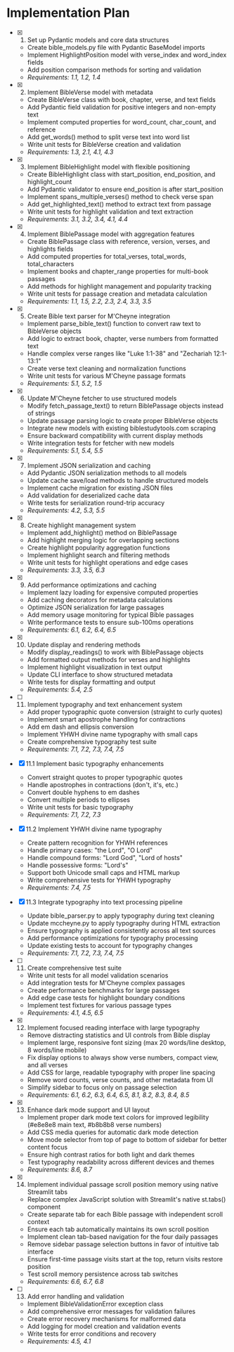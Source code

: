 # Implementation Plan

- [x] 1. Set up Pydantic models and core data structures
  - Create bible_models.py file with Pydantic BaseModel imports
  - Implement HighlightPosition model with verse_index and word_index fields
  - Add position comparison methods for sorting and validation
  - _Requirements: 1.1, 1.2, 1.4_

- [x] 2. Implement BibleVerse model with metadata
  - Create BibleVerse class with book, chapter, verse, and text fields
  - Add Pydantic field validation for positive integers and non-empty text
  - Implement computed properties for word_count, char_count, and reference
  - Add get_words() method to split verse text into word list
  - Write unit tests for BibleVerse creation and validation
  - _Requirements: 1.3, 2.1, 4.1, 4.3_

- [x] 3. Implement BibleHighlight model with flexible positioning
  - Create BibleHighlight class with start_position, end_position, and highlight_count
  - Add Pydantic validator to ensure end_position is after start_position
  - Implement spans_multiple_verses() method to check verse span
  - Add get_highlighted_text() method to extract text from passage
  - Write unit tests for highlight validation and text extraction
  - _Requirements: 3.1, 3.2, 3.4, 4.1, 4.4_

- [x] 4. Implement BiblePassage model with aggregation features
  - Create BiblePassage class with reference, version, verses, and highlights fields
  - Add computed properties for total_verses, total_words, total_characters
  - Implement books and chapter_range properties for multi-book passages
  - Add methods for highlight management and popularity tracking
  - Write unit tests for passage creation and metadata calculation
  - _Requirements: 1.1, 1.5, 2.2, 2.3, 2.4, 3.3, 3.5_

- [x] 5. Create Bible text parser for M'Cheyne integration
  - Implement parse_bible_text() function to convert raw text to BibleVerse objects
  - Add logic to extract book, chapter, verse numbers from formatted text
  - Handle complex verse ranges like "Luke 1:1-38" and "Zechariah 12:1-13:1"
  - Create verse text cleaning and normalization functions
  - Write unit tests for various M'Cheyne passage formats
  - _Requirements: 5.1, 5.2, 1.5_

- [x] 6. Update M'Cheyne fetcher to use structured models
  - Modify fetch_passage_text() to return BiblePassage objects instead of strings
  - Update passage parsing logic to create proper BibleVerse objects
  - Integrate new models with existing biblestudytools.com scraping
  - Ensure backward compatibility with current display methods
  - Write integration tests for fetcher with new models
  - _Requirements: 5.1, 5.4, 5.5_

- [x] 7. Implement JSON serialization and caching
  - Add Pydantic JSON serialization methods to all models
  - Update cache save/load methods to handle structured models
  - Implement cache migration for existing JSON files
  - Add validation for deserialized cache data
  - Write tests for serialization round-trip accuracy
  - _Requirements: 4.2, 5.3, 5.5_

- [x] 8. Create highlight management system
  - Implement add_highlight() method on BiblePassage
  - Add highlight merging logic for overlapping sections
  - Create highlight popularity aggregation functions
  - Implement highlight search and filtering methods
  - Write unit tests for highlight operations and edge cases
  - _Requirements: 3.3, 3.5, 6.3_

- [x] 9. Add performance optimizations and caching
  - Implement lazy loading for expensive computed properties
  - Add caching decorators for metadata calculations
  - Optimize JSON serialization for large passages
  - Add memory usage monitoring for typical Bible passages
  - Write performance tests to ensure sub-100ms operations
  - _Requirements: 6.1, 6.2, 6.4, 6.5_

- [x] 10. Update display and rendering methods
  - Modify display_readings() to work with BiblePassage objects
  - Add formatted output methods for verses and highlights
  - Implement highlight visualization in text output
  - Update CLI interface to show structured metadata
  - Write tests for display formatting and output
  - _Requirements: 5.4, 2.5_

- [ ] 11. Implement typography and text enhancement system
  - Add proper typographic quote conversion (straight to curly quotes)
  - Implement smart apostrophe handling for contractions
  - Add em dash and ellipsis conversion
  - Implement YHWH divine name typography with small caps
  - Create comprehensive typography test suite
  - _Requirements: 7.1, 7.2, 7.3, 7.4, 7.5_

- [x] 11.1 Implement basic typography enhancements
  - Convert straight quotes to proper typographic quotes
  - Handle apostrophes in contractions (don't, it's, etc.)
  - Convert double hyphens to em dashes
  - Convert multiple periods to ellipses
  - Write unit tests for basic typography
  - _Requirements: 7.1, 7.2, 7.3_

- [x] 11.2 Implement YHWH divine name typography
  - Create pattern recognition for YHWH references
  - Handle primary cases: "the Lord", "O Lord"
  - Handle compound forms: "Lord God", "Lord of hosts"
  - Handle possessive forms: "Lord's"
  - Support both Unicode small caps and HTML markup
  - Write comprehensive tests for YHWH typography
  - _Requirements: 7.4, 7.5_

- [x] 11.3 Integrate typography into text processing pipeline
  - Update bible_parser.py to apply typography during text cleaning
  - Update mccheyne.py to apply typography during HTML extraction
  - Ensure typography is applied consistently across all text sources
  - Add performance optimizations for typography processing
  - Update existing tests to account for typography changes
  - _Requirements: 7.1, 7.2, 7.3, 7.4, 7.5_

- [ ] 11. Create comprehensive test suite
  - Write unit tests for all model validation scenarios
  - Add integration tests for M'Cheyne complex passages
  - Create performance benchmarks for large passages
  - Add edge case tests for highlight boundary conditions
  - Implement test fixtures for various passage types
  - _Requirements: 4.1, 4.5, 6.5_

- [x] 12. Implement focused reading interface with large typography
  - Remove distracting statistics and UI controls from Bible display
  - Implement large, responsive font sizing (max 20 words/line desktop, 8 words/line mobile)
  - Fix display options to always show verse numbers, compact view, and all verses
  - Add CSS for large, readable typography with proper line spacing
  - Remove word counts, verse counts, and other metadata from UI
  - Simplify sidebar to focus only on passage selection
  - _Requirements: 6.1, 6.2, 6.3, 6.4, 6.5, 8.1, 8.2, 8.3, 8.4, 8.5_

- [x] 13. Enhance dark mode support and UI layout
  - Implement proper dark mode text colors for improved legibility (#e8e8e8 main text, #b8b8b8 verse numbers)
  - Add CSS media queries for automatic dark mode detection
  - Move mode selector from top of page to bottom of sidebar for better content focus
  - Ensure high contrast ratios for both light and dark themes
  - Test typography readability across different devices and themes
  - _Requirements: 8.6, 8.7_

- [x] 14. Implement individual passage scroll position memory using native Streamlit tabs
  - Replace complex JavaScript solution with Streamlit's native st.tabs() component
  - Create separate tab for each Bible passage with independent scroll context
  - Ensure each tab automatically maintains its own scroll position
  - Implement clean tab-based navigation for the four daily passages
  - Remove sidebar passage selection buttons in favor of intuitive tab interface
  - Ensure first-time passage visits start at the top, return visits restore position
  - Test scroll memory persistence across tab switches
  - _Requirements: 6.6, 6.7, 6.8_

- [ ] 13. Add error handling and validation
  - Implement BibleValidationError exception class
  - Add comprehensive error messages for validation failures
  - Create error recovery mechanisms for malformed data
  - Add logging for model creation and validation events
  - Write tests for error conditions and recovery
  - _Requirements: 4.5, 4.1_